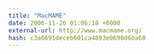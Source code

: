 ```yaml
---
title: "MacMAME"
date: 2006-11-26 01:06:18 +0000
external-url: http://www.macmame.org/
hash: c3a6691deceb601ca4893e0690d6ba68
---
```




